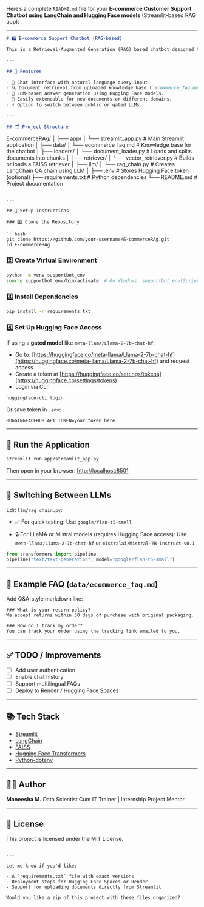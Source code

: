 Here’s a complete `README.md` file for your **E-commerce Customer Support Chatbot using LangChain and Hugging Face models** (Streamlit-based RAG app):

---

```markdown
# 🛍️ E-commerce Support Chatbot (RAG-based)

This is a Retrieval-Augmented Generation (RAG) based chatbot designed to provide intelligent answers to customer FAQs in an E-commerce setting. Built with LangChain, Hugging Face models, and Streamlit.

---

## 📌 Features

- 💬 Chat interface with natural language query input.
- 🔍 Document retrieval from uploaded knowledge base (`ecommerce_faq.md`).
- 🧠 LLM-based answer generation using Hugging Face models.
- 🧪 Easily extendable for new documents or different domains.
- ⚡ Option to switch between public or gated LLMs.

---

## 🗂️ Project Structure

```

E-commerceRAg/
│
├── app/
│   └── streamlit\_app.py         # Main Streamlit application
│
├── data/
│   └── ecommerce\_faq.md         # Knowledge base for the chatbot
│
├── loaders/
│   └── document\_loader.py       # Loads and splits documents into chunks
│
├── retriever/
│   └── vector\_retriever.py      # Builds or loads a FAISS retriever
│
├── llm/
│   └── rag\_chain.py             # Creates LangChain QA chain using LLM
│
├── .env                         # Stores Hugging Face token (optional)
├── requirements.txt             # Python dependencies
└── README.md                    # Project documentation

````

---

## 🔧 Setup Instructions

### 1️⃣ Clone the Repository

```bash
git clone https://github.com/your-username/E-commerceRAg.git
cd E-commerceRAg
````

### 2️⃣ Create Virtual Environment

```bash
python -m venv supportbot_env
source supportbot_env/bin/activate  # On Windows: supportbot_env\Scripts\activate
```

### 3️⃣ Install Dependencies

```bash
pip install -r requirements.txt
```

### 4️⃣ Set Up Hugging Face Access

If using a **gated model** like `meta-llama/Llama-2-7b-chat-hf`:

* Go to: [https://huggingface.co/meta-llama/Llama-2-7b-chat-hf](https://huggingface.co/meta-llama/Llama-2-7b-chat-hf) and request access.
* Create a token at [https://huggingface.co/settings/tokens](https://huggingface.co/settings/tokens)
* Login via CLI:

```bash
huggingface-cli login
```

Or save token in `.env`:

```env
HUGGINGFACEHUB_API_TOKEN=your_token_here
```

---

## 🚀 Run the Application

```bash
streamlit run app/streamlit_app.py
```

Then open in your browser: [http://localhost:8501](http://localhost:8501)

---

## 🤖 Switching Between LLMs

Edit `llm/rag_chain.py`:

* ✅ For quick testing:
  Use `google/flan-t5-small`

* 🔒 For LLaMA or Mistral models (requires Hugging Face access):
  Use `meta-llama/Llama-2-7b-chat-hf` or `mistralai/Mistral-7B-Instruct-v0.1`

```python
from transformers import pipeline
pipeline("text2text-generation", model="google/flan-t5-small")
```

---

## 📄 Example FAQ (`data/ecommerce_faq.md`)

Add Q\&A-style markdown like:

```
### What is your return policy?
We accept returns within 30 days of purchase with original packaging.

### How do I track my order?
You can track your order using the tracking link emailed to you.
```

---

## ✅ TODO / Improvements

* [ ] Add user authentication
* [ ] Enable chat history
* [ ] Support multilingual FAQs
* [ ] Deploy to Render / Hugging Face Spaces

---

## 📚 Tech Stack

* [Streamlit](https://streamlit.io)
* [LangChain](https://python.langchain.com/)
* [FAISS](https://github.com/facebookresearch/faiss)
* [Hugging Face Transformers](https://huggingface.co/transformers/)
* [Python-dotenv](https://pypi.org/project/python-dotenv/)

---

## 🧑‍💻 Author

**Maneesha M.**
Data Scientist Cum IT Trainer | Internship Project Mentor

---

## 📜 License

This project is licensed under the MIT License.

```

---

Let me know if you'd like:

- A `requirements.txt` file with exact versions
- Deployment steps for Hugging Face Spaces or Render
- Support for uploading documents directly from Streamlit

Would you like a zip of this project with these files organized?
```
